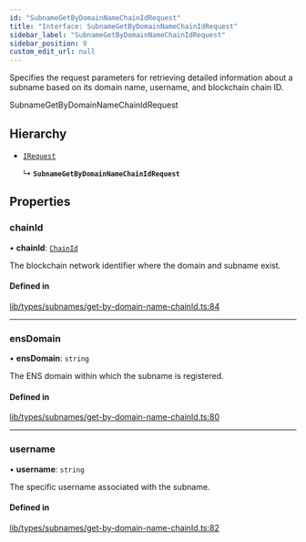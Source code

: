 ```yaml
---
id: "SubnameGetByDomainNameChainIdRequest"
title: "Interface: SubnameGetByDomainNameChainIdRequest"
sidebar_label: "SubnameGetByDomainNameChainIdRequest"
sidebar_position: 0
custom_edit_url: null
---
```


Specifies the request parameters for retrieving detailed information about a subname based on its domain name, username, and blockchain chain ID.

 SubnameGetByDomainNameChainIdRequest

## Hierarchy

- [`IRequest`](IRequest.md)

  ↳ **`SubnameGetByDomainNameChainIdRequest`**

## Properties

### chainId

• **chainId**: [`ChainId`](../modules.md#chainid)

The blockchain network identifier where the domain and subname exist.

#### Defined in

[lib/types/subnames/get-by-domain-name-chainId.ts:84](https://github.com/JustaName-id/JustaName-sdk/blob/1dd4ff6/packages/@justaname.id/sdk/src/lib/types/subnames/get-by-domain-name-chainId.ts#L84)

___

### ensDomain

• **ensDomain**: `string`

The ENS domain within which the subname is registered.

#### Defined in

[lib/types/subnames/get-by-domain-name-chainId.ts:80](https://github.com/JustaName-id/JustaName-sdk/blob/1dd4ff6/packages/@justaname.id/sdk/src/lib/types/subnames/get-by-domain-name-chainId.ts#L80)

___

### username

• **username**: `string`

The specific username associated with the subname.

#### Defined in

[lib/types/subnames/get-by-domain-name-chainId.ts:82](https://github.com/JustaName-id/JustaName-sdk/blob/1dd4ff6/packages/@justaname.id/sdk/src/lib/types/subnames/get-by-domain-name-chainId.ts#L82)
